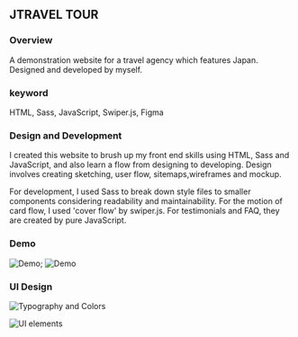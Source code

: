 ## JTRAVEL TOUR

### Overview

A demonstration website for a travel agency which features Japan. Designed and developed by myself.

### keyword

HTML, Sass, JavaScript, Swiper.js, Figma

### Design and Development

I created this website to brush up my front end skills using HTML, Sass and JavaScript, and also learn a flow from designing to developing. Design involves creating sketching, user flow, sitemaps,wireframes and mockup.

For development, I used Sass to break down style files to smaller components considering readability and maintainability. For the motion of card flow, I used 'cover flow' by swiper.js. For testimonials and FAQ, they are created by pure JavaScript.

### Demo

![Demo](https://media3.giphy.com/media/neuulqGCJJyNNs2yf9/giphy.gif);
![Demo](https://media2.giphy.com/media/CuB6B45aU1aSomwOQC/giphy.gif)

### UI Design

![Typography and Colors](https://user-images.githubusercontent.com/69213242/138378338-7ca67919-3a2d-4482-9657-1b0784d9eba0.png)

![UI elements](https://user-images.githubusercontent.com/69213242/138378341-4fa14b64-e1c1-4f64-b3e3-c1c74b5a2e8e.png)
